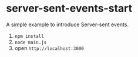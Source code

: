 # server-sent-events-start
A simple example to introduce Server-sent events.

1. `npm install`
2. `node main.js`
3. open `http://localhost:3000`
